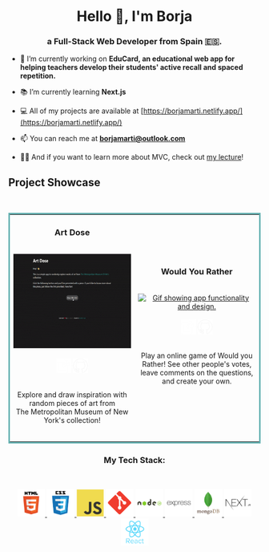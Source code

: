 <h1 align="center">Hello 👋, I'm Borja</h1>
<h3 align="center">a Full-Stack Web Developer from Spain 🇪🇸.</h3>

- 🔭 I’m currently working on **EduCard, an educational web app for helping teachers develop their students' active recall and spaced repetition.**

- 📚 I’m currently learning **Next.js**

- 💻 All of my projects are available at [https://borjamarti.netlify.app/](https://borjamarti.netlify.app/)

- 📫 You can reach me at **borjamarti@outlook.com**

- 👨‍🏫 And if you want to learn more about MVC, check out [my lecture](https://github.com/borjaMarti/mvc-lecture)!

<h2>Project Showcase</h2>
<br />
<table bordercolor="#66b2b2" align="center">
  <tr>
    <td align="center" width="50%">
      <h3 class="projectTitle">Art Dose</h3>
      <br />
      <a target="_blank" href="https://borjamarti.github.io/artDose/" align="center">
        <img src="assets/art-dose.gif" height="187.5px" alt="Gif showing app functionality and design."/>
      </a>
      <div>
        <br />
        <a href="https://borjamarti.github.io/artDose/" target="_blank"><img width="30px" src="assets/new-window-svgrepo-com.svg"/></a>
        <a href="https://github.com/borjaMarti/artDose" target="_blank"><img width="30px" src="assets/github-svgrepo-com.svg"/></a>
      </div>
      <br />
      <p>
        Explore and draw inspiration with random pieces of art from<br>The Metropolitan Museum of New York's collection!
      </p>
      <br />
    </td>
    <td align="center" width="50%">
      <h3 class="projectTitle">Would You Rather</h3>
      <br />
      <a target="_blank" href="https://github.com/Gonpassa/would_you_rather" align="center">
        <img src="assets/wyr.gif" height="187.5px" alt="Gif showing app functionality and design."/>
      </a>
      <div>
        <br />
        <a href="https://github.com/Gonpassa/would_you_rather" target="_blank"><img width="30px" src="assets/new-window-svgrepo-com.svg"/></a>
        <a href="https://github.com/Gonpassa/would_you_rather" target="_blank"><img width="30px" src="assets/github-svgrepo-com.svg"/></a>
      </div>
      <br />
      <p>
        Play an online game of Would you Rather! See other people's votes, leave comments on the questions, and create your own.
      </p>
      <br />
    </td>
  </tr>
</table>

<h3 align="center">My Tech Stack:</h3>
<br />
<p align="center" >
  <a href="https://www.w3.org/html/" target="_blank" rel="noreferrer">
    <img src="assets/html5.svg" alt="html5" width="55" height="55"/>
  </a> 
  <a href="https://www.w3schools.com/css/" target="_blank" rel="noreferrer">
    <img src="assets/css3.svg" alt="css3" width="55" height="55"/>
  </a>
  <a href="https://developer.mozilla.org/en-US/docs/Web/JavaScript" target="_blank" rel="noreferrer">
    <img src="assets/javascript.svg" alt="javascript" width="55" height="55"/>
  </a>
  <a href="https://git-scm.com/" target="_blank" rel="noreferrer">
    <img src="assets/git.svg" alt="git" width="55" height="55"/>
  </a>
  <a href="https://nodejs.org" target="_blank" rel="noreferrer">
    <img src="assets/nodejs.svg" alt="nodejs" width="55" height="55"/>
  </a>
  <a href="https://expressjs.com" target="_blank" rel="noreferrer">
    <img src="assets/express.svg" alt="express" width="55" height="55"/>
  </a>
  <a href="https://www.mongodb.com/" target="_blank" rel="noreferrer">
    <img src="assets/mongodb.svg" alt="mongodb" width="55" height="55"/>
  </a>
  <a href="https://nextjs.org/" target="_blank" rel="noreferrer">
    <img src="assets/nextjs.svg" alt="nextjs" width="55" height="55"/>
  </a>
  <a href="https://reactjs.org/" target="_blank" rel="noreferrer">
    <img src="assets/react.svg" alt="react" width="55" height="55"/>
  </a> 
</p>

